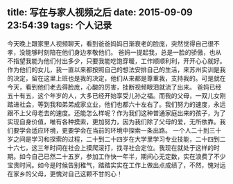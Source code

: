 ﻿title: 写在与家人视频之后
date: 2015-09-09 23:54:39
tags: 个人记录
---
今天晚上跟家里人视频聊天，看到爸爸妈妈日渐衰老的脸庞，突然觉得自己很不孝，没能够时刻陪在他们身边孝敬他们。
爸妈一提起我，总是一脸的骄傲，也从不指望我能为他们付出多少，只要我能吃饱穿暖，工作顺顺利利，开开心心就好。作为他们的女儿，我一直以来都按照自己的想法安排自己的生活，来苏州实训是我的决定，留在这里上班也是我的决定，他们从来都是尊重我，支持我的。可是就在今天，看到他们老去得脸庞，心酸的厉害，挂断视频眼泪就流了出来。
爸妈已经五十有五，这个年岁的人，大多已经开始享受儿孙之福。而我的父母，一双儿女刚踏进社会，等到我和弟弟成家立业，他们也都六十左右了。我们努力的速度，永远跟不上父母老去的速度。还能怎么样呢？作为我们这种普通家庭出来的孩子，为了实现自身价值，唯有各种摸索，更加努力，因为我们除了父母的爱，无所依靠。我们要学会适应环境，更要学会在当前的环境中探索一条出路。
一个人二十到三十岁之间是学习和探索的过程，二十到二十四岁在大学里学习专业技能，二十四到二十六七，这三年时间在社会上摸爬滚打，找寻社会定位。我现在就处于这样的时期。如今自己已然二十五岁，参加工作快一年半，期间心无定数，实在浪费了不少宝贵时间。如今是时候告别稚气，踏踏实实在工作上做出点成绩了，不然，愧对远在家乡的父母，更愧对自己这颗不甘的心！